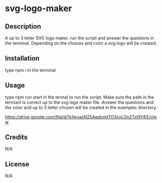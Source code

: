 # svg-logo-maker

## Description

A up to 3 letter SVG logo maker. run the script and answer the questions in the terminal. Depending on the choices and color a svg logo will be created.

## Installation

type npm i in the terminal

## Usage

type npm run start in the termal to run the script. Make sure the path in the termianl is correct up to the svg logo maker file. Answer the questions and the color and up to 3 letter chosen will be created in the examples directory.

https://drive.google.com/file/d/1s1wvasN2SAwdymtTO3cvLOn2Txl9YjEE/view

## Credits

N/A

## License

N/A